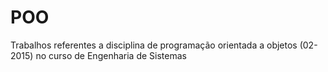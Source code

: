 # POO
Trabalhos referentes a disciplina de programação orientada a objetos (02-2015) no curso de Engenharia de Sistemas
